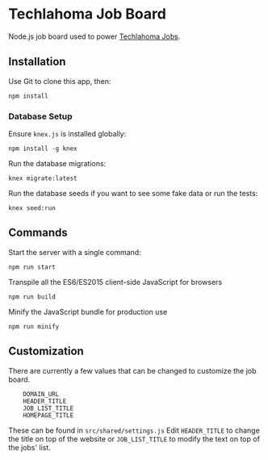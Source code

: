 # Techlahoma Job Board

Node.js job board used to power [Techlahoma Jobs](https://jobs.techlahoma.org).

## Installation

Use Git to clone this app, then:

```
npm install
```

### Database Setup

Ensure `knex.js` is installed globally:

```
npm install -g knex
```

Run the database migrations:

```
knex migrate:latest
```

Run the database seeds if you want to see some fake data or run the tests:

```
knex seed:run
```

## Commands

Start the server with a single command:

```
npm run start
```

Transpile all the ES6/ES2015 client-side JavaScript for browsers

```
npm run build
```

Minify the JavaScript bundle for production use

```
npm run minify
```

## Customization

There are currently a few values that can be changed to customize the job board.
```
    DOMAIN_URL
    HEADER_TITLE
    JOB_LIST_TITLE
    HOMEPAGE_TITLE
```
These can be found in `src/shared/settings.js`
Edit `HEADER_TITLE` to change the title on top of the website or `JOB_LIST_TITLE` to modify the text on top of the jobs' list.
